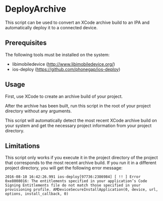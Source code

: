 # DeployArchive
This script can be used to convert an XCode archive build to an IPA and automatically deploy it to a connected device.

## Prerequisites
The following tools must be installed on the system:
* libimobiledevice (http://www.libimobiledevice.org/)
* ios-deploy (https://github.com/phonegap/ios-deploy)

## Usage
First, use XCode to create an archive build of your project. 

After the archive has been built, run this script in the root of your project directory without any arguments.

This script will automatically detect the most recent XCode archive build on your system and get the necessary project information from your project directory.

## Limitations
This script only works if you execute it in the project directory of the project that corresponds to the most recent archive build.
If you run it in a different project directory, you will get the following error message:
```
2016-08-10 16:42:26.991 ios-deploy[97736:2386984] [ !! ] Error 0xe8008016: The entitlements specified in your application’s Code Signing Entitlements file do not match those specified in your provisioning profile. AMDeviceSecureInstallApplication(0, device, url, options, install_callback, 0)
```
